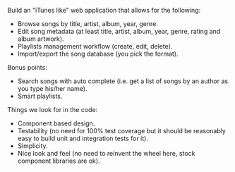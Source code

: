 Build an "iTunes like" web application that allows for the following:

- Browse songs by title, artist, album, year, genre. 
- Edit song metadata (at least title, artist, album, year, genre, rating and album artwork).
- Playlists management workflow (create, edit, delete).
- Import/export the song database (you pick the format).

Bonus points:

- Search songs with auto complete (i.e. get a list of songs by an author as you type his/her name).
- Smart playlists.

Things we look for in the code:

- Component based design.
- Testability (no need for 100% test coverage but it should be reasonably easy to build unit and integration tests for it).
- Simplicity.
- Nice look and feel (no need to reinvent the wheel here, stock component libraries are ok).
